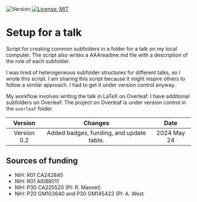 ![Version](https://img.shields.io/static/v1?label=setup-talk/&message=0.2&color=brightcolor)
[![License: MIT](https://img.shields.io/badge/License-MIT-blue.svg)](https://opensource.org/licenses/MIT)


# Setup for a talk
Script for creating common subfolders in a folder for a talk on my local computer. 
The script also writes a AAAreadme.md file with a description of the role of each subfolder.

I was tired of heterogeneous subfolder structures for different talks, so I wrote this script.
I am sharing this script because it might inspire others to follow a similar approach.
I had to get it under version control anyway.

My workflow involves writing the talk in LaTeX on Overleaf.
I have additional subfolders on Overleaf.
The project on Overleaf is under version control in the `overleaf` folder.

|Version      | Changes                                                                                                                                                                         | Date                 |
|:-----------:|:------------------------------------------------------------------------------------------------------------------------------------------:|:--------------------:|
| Version 0.2 |   Added badges, funding, and update table.                                                                                                                  | 2024 May 24         |


## Sources of funding

- NIH: R01 CA242845
- NIH: R01 AI088011
- NIH: P30 CA225520 (PI: R. Mannel)
- NIH: P20 GM103640 and P30 GM145423 (PI: A. West
